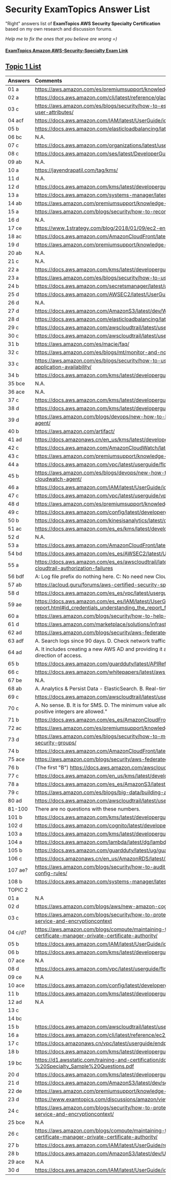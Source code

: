 # Security ExamTopics Answer List
"Right" answers list of **ExamTopics AWS Security Specialty Certification** based on my own research and discussion forums.

*Help me to fix the ones that you believe are wrong =)* 

#### [ExamTopics Amazon AWS-Security-Specialty Exam Link](https://www.examtopics.com/exams/amazon/aws-certified-security-specialty/)


## [Topic 1 List](https://www.examtopics.com/exams/amazon/aws-certified-security-specialty/view/)
| Answers | Comments                                                                                                                                                                       |
|:--------|:-------------------------------------------------------------------------------------------------------------------------------------------------------------------------------|
| 01 a    | https://aws.amazon.com/es/premiumsupport/knowledge-center/cloudtrail-search-for-activity/                                                                                      |
| 02 a    | https://docs.aws.amazon.com/cli/latest/reference/glacier/initiate-vault-lock.html                                                                                              |
| 03 c    | https://aws.amazon.com/es/blogs/security/how-to-establish-federated-access-to-your-aws-resources-by-using-active-directory-user-attributes/                                    |
| 04 acf  | https://docs.aws.amazon.com/IAM/latest/UserGuide/id_roles_create_for-user_externalid.html                                                                                      |
| 05 b    | https://docs.aws.amazon.com/elasticloadbalancing/latest/classic/elb-listener-config.html                                                                                       |
| 06 bc   | N.A.                                                                                                                                                                           |
| 07 c    | https://docs.aws.amazon.com/organizations/latest/userguide/orgs_manage_policies.html                                                                                           |
| 08 c    | https://docs.aws.amazon.com/ses/latest/DeveloperGuide/smtp-connect.html                                                                                                        |
| 09 ab   | N.A.                                                                                                                                                                           |
| 10 a    | https://jayendrapatil.com/tag/kms/                                                                                                                                             |
| 11 d    | N.A.                                                                                                                                                                           |
| 12 d    | https://docs.aws.amazon.com/kms/latest/developerguide/rotate-keys.html#rotate-keys-manually                                                                                    |
| 13 a    | https://docs.aws.amazon.com/systems-manager/latest/userguide/parameter-store-advanced-parameters.html                                                                          |
| 14 ab   | https://aws.amazon.com/premiumsupport/knowledge-center/cloudwatch-push-logs-with-unified-agent/                                                                                |
| 15 a    | https://aws.amazon.com/blogs/security/how-to-record-and-govern-your-iam-resource-configurations-using-aws-config/                                                              |
| 16 d    | N.A.                                                                                                                                                                           |
| 17 ce   | https://www.1strategy.com/blog/2018/01/09/ec2-encrypted-ebs-and-iam-users/                                                                                                     |
| 18 ac   | https://docs.aws.amazon.com/AmazonCloudFront/latest/DeveloperGuide/private-content-restricting-access-to-s3.html                                                               |
| 19 d    | https://aws.amazon.com/premiumsupport/knowledge-center/athena-output-bucket-error/?nc1=h_ls                                                                                    |
| 20 ab   | N.A.                                                                                                                                                                           |
| 21 c    | N.A.                                                                                                                                                                           |
| 22 a    | https://docs.aws.amazon.com/kms/latest/developerguide/rotate-keys.html                                                                                                         |
| 23 a    | https://aws.amazon.com/es/blogs/security/how-to-use-service-control-policies-in-aws-organizations/                                                                             |
| 24 b    | https://docs.aws.amazon.com/secretsmanager/latest/userguide/enable-rotation-rds.html                                                                                           |
| 25 d    | https://docs.aws.amazon.com/AWSEC2/latest/UserGuide/security-group-rules-reference.html#sg-rules-other-instances                                                               |
| 26 d    | N.A.                                                                                                                                                                           |
| 27 d    | https://docs.aws.amazon.com/AmazonS3/latest/dev/WebsiteHosting.html                                                                                                            |
| 28 d    | https://docs.aws.amazon.com/elasticloadbalancing/latest/application/create-https-listener.html                                                                                 |
| 29 c    | https://docs.aws.amazon.com/awscloudtrail/latest/userguide/receive-cloudtrail-log-files-from-multiple-regions.html                                                             |
| 30 c    | https://docs.aws.amazon.com/awscloudtrail/latest/userguide/view-cloudtrail-events-console.html                                                                                 |
| 31 b    | https://aws.amazon.com/es/macie/faq/                                                                                                                                           |
| 32 c    | https://aws.amazon.com/es/blogs/mt/monitor-and-notify-on-aws-account-root-user-activity/                                                                                       |
| 33 c    | https://aws.amazon.com/es/blogs/security/how-to-use-the-new-aws-encryption-sdk-to-simplify-data-encryption-and-improve-application-availability/                               |
| 34 b    | https://docs.aws.amazon.com/kms/latest/developerguide/concepts.html#customer-cmk                                                                                               |
| 35 bce  | N.A.                                                                                                                                                                           |
| 36 ace  | N.A.                                                                                                                                                                           |
| 37 c    | https://docs.aws.amazon.com/kms/latest/developerguide/policy-conditions.html#conditions-kms-via-service                                                                        |
| 38 d    | https://docs.aws.amazon.com/kms/latest/developerguide/determining-access-key-policy.html                                                                                       |
| 39 d    | https://aws.amazon.com/blogs/devops/new-how-to-better-monitor-your-custom-application-metrics-using-amazon-cloudwatch-agent/                                                   |
| 40 b    | https://aws.amazon.com/artifact/                                                                                                                                               |
| 41 ad   | https://docs.amazonaws.cn/en_us/kms/latest/developerguide/services-parameter-store.html#parameter-store-cmk-fail                                                               |
| 42 c    | https://docs.aws.amazon.com/AmazonCloudWatch/latest/monitoring/permissions-reference-cw.html                                                                                   |
| 43 c    | https://aws.amazon.com/premiumsupport/knowledge-center/new-user-accounts-linux-instance/                                                                                       |
| 44 a    | https://docs.aws.amazon.com/vpc/latest/userguide/flow-logs-records-examples.html#flow-log-example-security-groups                                                              |
| 45 b    | https://aws.amazon.com/es/blogs/devops/new-how-to-better-monitor-your-custom-application-metrics-using-amazon-cloudwatch-agent/                                                |
| 46 a    | https://docs.aws.amazon.com/IAM/latest/UserGuide/id_roles_providers_oidc_cognito.html                                                                                          |
| 47 c    | https://docs.aws.amazon.com/vpc/latest/userguide/vpc-network-acls.html                                                                                                         |
| 48 d    | https://aws.amazon.com/es/premiumsupport/knowledge-center/track-access-key-credential/                                                                                         |
| 49 c    | https://docs.aws.amazon.com/config/latest/developerguide/approved-amis-by-id.html                                                                                              |
| 50 b    | https://docs.aws.amazon.com/kinesisanalytics/latest/dev/data-protection.html                                                                                                   |
| 51 ac   | https://docs.aws.amazon.com/es_es/kms/latest/developerguide/key-policies.html#key-policy-default-allow-root-enable-iam                                                         |
| 52 d    | N.A.                                                                                                                                                                           |
| 53 a    | https://docs.aws.amazon.com/AmazonCloudFront/latest/DeveloperGuide/cnames-and-https-requirements.html                                                                          |
| 54 bd   | https://docs.aws.amazon.com/es_es/AWSEC2/latest/UserGuide/using-eni.html                                                                                                       |
| 55 a    | https://docs.aws.amazon.com/es_es/awscloudtrail/latest/userguide/cloudwatch-alarms-for-cloudtrail.html#cloudwatch-alarms-for-cloudtrail-authorization-failures                 |
| 56 bdf  | A: Log file prefix do nothing here. C: No need new CloudTrail. E: Each account has a trail, not global trail.                                                                  |
| 57 ab   | https://acloud.guru/forums/aws-certified-security-specialty/discussion/-Lm5A3w6_NybQPhh6tRP/Cloudwatch%20Log%20question                                                        |
| 58 d    | https://docs.aws.amazon.com/es_es/vpc/latest/userguide/vpc-dns.html#vpc-dns-support                                                                                            |
| 59 ae   | https://docs.aws.amazon.com/es_es/IAM/latest/UserGuide/id_credentials_getting-report.html#id_credentials_understanding_the_report_format                                       |
| 60 a    | https://aws.amazon.com/blogs/security/how-to-help-prepare-for-ddos-attacks-by-reducing-your-attack-surface/                                                                    |
| 61 d    | https://aws.amazon.com/marketplace/solutions/infrastructure-software/ids-ips                                                                                                   |
| 62 ad   | https://aws.amazon.com/blogs/security/aws-federated-authentication-with-active-directory-federation-services-ad-fs/                                                            |
| 63 adf  | A. Search logs since 90 days. D. Check network traffic. F. Isolation removing all rules. (B. For logs older than 90 days.)                                                     |
| 64 ad   | A. It includes creating a new AWS AD and providing it access (SSO) to AWS resources. D. The direction of trust is opposite to the direction of access.                         |
| 65 b    | https://docs.aws.amazon.com/guardduty/latest/APIReference/API_CreateIPSet.html                                                                                                 |
| 66 c    | https://docs.aws.amazon.com/whitepapers/latest/aws-vpc-connectivity-options/aws-direct-connect-vpn.html                                                                        |
| 67 be   | N.A.                                                                                                                                                                           |
| 68 ab   | A. Analytics & Persist Data - ElasticSearch. B. Real-time & Replay - Kinesis                                                                                                   |
| 69 c    | https://docs.aws.amazon.com/awscloudtrail/latest/userguide/encrypting-cloudtrail-log-files-with-aws-kms.html                                                                   |
| 70 c    | A. No sense. B. It is for SMS. D. The minimum value allowed when you create a new alarm is 1. If you set it to 0, this error is thrown: "Only positive integers are allowed."  |
| 71 b    | https://docs.aws.amazon.com/es_es/AmazonCloudFront/latest/DeveloperGuide/lambda-at-the-edge.html                                                                               |
| 72 ac   | https://aws.amazon.com/es/premiumsupport/knowledge-center/push-log-data-cloudwatch-awslogs/                                                                                    |
| 73 d    | https://aws.amazon.com/es/blogs/security/how-to-monitor-aws-account-configuration-changes-and-api-calls-to-amazon-ec2-security-groups/                                         |
| 74 b    | https://docs.aws.amazon.com/AmazonCloudFront/latest/DeveloperGuide/private-content-restricting-access-to-s3.html                                                               |
| 75 ace  | https://aws.amazon.com/blogs/security/aws-federated-authentication-with-active-directory-federation-services-ad-fs/                                                            |
| 76 b    | (The first "B") https://docs.aws.amazon.com/awscloudtrail/latest/userguide/cloudwatch-alarms-for-cloudtrail.html                                                               |
| 77 c    | https://docs.aws.amazon.com/en_us/kms/latest/developerguide/deleting-keys.html#deleting-keys-how-it-works                                                                      |
| 78 a    | https://docs.aws.amazon.com/es_es/AmazonS3/latest/dev/example-bucket-policies.html#example-bucket-policies-use-case-3                                                                                                                                                                          
| 79 c    | https://aws.amazon.com/es/blogs/big-data/building-and-maintaining-an-amazon-s3-metadata-index-without-servers/                                                                                                                                                                          
| 80 ad   | https://docs.aws.amazon.com/awscloudtrail/latest/userguide/create-s3-bucket-policy-for-cloudtrail.html
| 81-100  | There are no questions with these numbers.                                                                                                                                                               
| 101 b   | https://docs.aws.amazon.com/kms/latest/developerguide/importing-keys-delete-key-material.html                                                                                                                                                                          
| 102 d   | https://docs.aws.amazon.com/cognito/latest/developerguide/cognito-user-identity-pools.html                                                                                                                                                                          
| 103 a   | https://docs.aws.amazon.com/kms/latest/developerguide/deleting-keys.html#deleting-keys-how-it-works                                                                                                                                                                          
| 104 a   | https://docs.aws.amazon.com/lambda/latest/dg/lambda-monitoring.html                                                                                                                                                                          
| 105 b   | https://docs.aws.amazon.com/guardduty/latest/ug/guardduty-ug.pdf                                                                                                                                                                         
| 106 c   | https://docs.amazonaws.cn/en_us/AmazonRDS/latest/AuroraUserGuide/AuroraMySQL.Integrating.Authorizing.IAM.KMSCreatePolicy.html                                                                                                                                                                         
| 107 ae? | https://aws.amazon.com/blogs/security/how-to-audit-your-aws-resources-for-security-compliance-by-using-custom-aws-config-rules/                                                                                                                                                                         
| 108 b   | https://docs.aws.amazon.com/systems-manager/latest/userguide/sysman-paramstore-cli.html                                                                                                                                                                         
| TOPIC 2 |                                                                                                                                                                          
| 01 a    | N.A                                                                                                                                                                         
| 02 d    | https://aws.amazon.com/blogs/aws/new-amazon-cognito-groups-and-fine-grained-role-based-access-control-2/                                                                                                                                                                          
| 03 c    | https://aws.amazon.com/blogs/security/how-to-protect-the-integrity-of-your-encrypted-data-by-using-aws-key-management-service-and-encryptioncontext                                                                                                                                                                         
| 04 c/d? | https://aws.amazon.com/blogs/compute/maintaining-transport-layer-security-all-the-way-to-your-container-part-2-using-aws-certificate-manager-private-certificate-authority/                                                                                                                                                                         
| 05 b    | https://docs.aws.amazon.com/IAM/latest/UserGuide/id_roles_create_for-user_externalid.html                                                                                                                                                                         
| 06 b    | https://docs.aws.amazon.com/kms/latest/developerguide/rotate-keys.html                                                                                                                                                                         
| 07 ace  | N.A                                                                                                                                                                         
| 08 d    | https://docs.aws.amazon.com/vpc/latest/userguide/flow-logs.html#flow-logs-basics                                                                                                                                                                         
| 09 ce   | N.A
| 10 ace  | https://docs.aws.amazon.com/config/latest/developerguide/monitor-config-with-cloudwatchevents.html
| 11 b    | https://docs.aws.amazon.com/kms/latest/developerguide/services-s3.html
| 12 ad   | N.A
| 13 c    | 
| 14 bc   | 
| 15 b    | https://docs.aws.amazon.com/awscloudtrail/latest/userguide/encrypting-cloudtrail-log-files-with-aws-kms.html
| 16 a    | https://docs.aws.amazon.com/cli/latest/reference/ec2/describe-instances.html
| 17 c    | https://docs.amazonaws.cn/vpc/latest/userguide/endpoint-service.html                                                                                                                                                                       
| 18 b    | https://docs.aws.amazon.com/kms/latest/developerguide/services-parameter-store.html                                                                                                                                                                       
| 19 bc   | https://d1.awsstatic.com/training-and-certification/docs-security-spec/AWS%20Certified%20Security%20-%20Specialty_Sample%20Questions.pdf                                                                                                                                                                       
| 20 d    | https://docs.aws.amazon.com/kms/latest/developerguide/key-policies.html#key-policy-default-allow-root-enable-iam                                                                                                                                                                       
| 21 d    | https://docs.aws.amazon.com/AmazonS3/latest/dev/serv-side-encryption.html                                                                                                                                                                       
| 22 de   | https://aws.amazon.com/premiumsupport/knowledge-center/custom-ssl-certificate-cloudfront/                                                                                                                                                                       
| 23 d    | https://www.examtopics.com/discussions/amazon/view/4705-exam-aws-certified-security-specialty-topic-1-question-102/                                                                                                                                                                       
| 24 c    | https://aws.amazon.com/blogs/security/how-to-protect-the-integrity-of-your-encrypted-data-by-using-aws-key-management-service-and-encryptioncontext/                                                                                                                                                                       
| 25 bce  | N.A                                                                                                                                                                       
| 26 c    | https://aws.amazon.com/blogs/compute/maintaining-transport-layer-security-all-the-way-to-your-container-part-2-using-aws-certificate-manager-private-certificate-authority/                                                                                                                                                                       
| 27 b    | https://docs.aws.amazon.com/IAM/latest/UserGuide/reference_policies_iam-condition-keys.html                                                                                                                                                                       
| 28 b    | https://docs.aws.amazon.com/AmazonS3/latest/dev/UsingKMSEncryption.html                                                                                                                                                                       
| 29 ace  | N.A                                                                                                                                                                       
| 30 d    | https://docs.aws.amazon.com/IAM/latest/UserGuide/id_root-user.html
                                                                                                                                                                       

